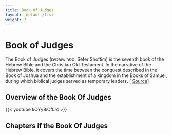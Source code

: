 ```yaml
---
title: Book Of Judges
layout: _default/list
weight: 7
---
```

# Book of Judges

The Book of Judges (ספר שופטים, Sefer Shoftim) is the seventh book of the Hebrew Bible and the Christian Old Testament. In the narrative of the Hebrew Bible, it covers the time between the conquest described in the Book of Joshua and the establishment of a kingdom in the Books of Samuel, during which biblical judges served as temporary leaders. [ [Source](https://en.wikipedia.org/wiki/Book_of_Judges)]

## Overview of the Book Of Judges
{{< youtube kOYy8iCfIJ4 >}}

## Chapters if the Book Of Judges